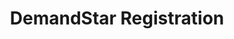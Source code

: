 ---
title: 'DemandStar Registration'
summary: 'How do you rework a complicated process to make it faster and easier?'
displayOrder: 2
featured: false
role: 'Product Designer'
hero:
  image: '/images/work/ds-registration-start.png'
  imageAlt: 'DemandStar registration starting point'
gallery:
  - title: 'Goal: reduce registration drop-off'
    summary: "DemandStar is a double-sided marketplace. On one side, we have government agencies, which are onboarded by a dedicated team. On the other side are vendors, who self-serve to register onto the platform. DemandStar's analytics were showing significant drop-off in the registration process, which was several screens long and included a confusing product selection screen."
    image: '/images/work/ds-product-select.jpg'
  - title: 'Constraint: no time for testing'
    summary: "The deadline on a revamped registration process was super short. In lieu of testing the existing process with suppliers, every employee at the company ran through registration and noted where they'd gotten confused or frustrated. This, along with analytics that highlighted problem areas, gave me a solid starting point."
    image: ''
  - title: 'Simplify!'
    summary: "The biggest frustration was a screen where you'd choose a subscription product based on geography. Instead of a confusing grid of fifty choices, I introduced a simple drop-down presented in alphabetical order, which then presents the user with a cleaned-up view of further choices to make. By reducing the number of elements on the page, the user knows where to focus and can understand clearly what the next steps are. On release, we saw an uptick in completed registrations. As a major added benefit, the engineers who implemented UI changes substantially improved the codebase, so the process now runs faster and can be more readily experimented with to further improve the user experience and meet business goals."
    image: '/images/work/ds-product-new.jpg'
primaryCTA:
  title: "There's more to it than this"
  summary: "Good work is always a process. If you'd like to know more details about mine, please get in touch!"
---